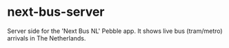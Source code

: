 # next-bus-server
Server side for the 'Next Bus NL' Pebble app.
It shows live bus (tram/metro) arrivals in The Netherlands.
